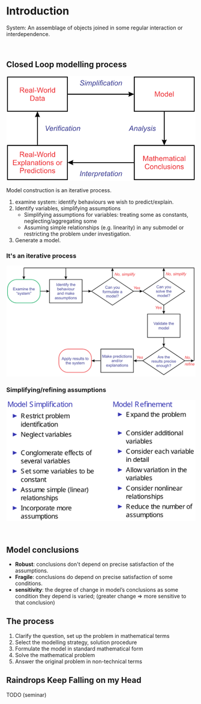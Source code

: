 # Introduction

System: An assemblage of objects joined in some regular interaction or interdependence.

&nbsp;

## Closed Loop modelling process
![](img/topic01/closed-loop.png)

Model construction is an iterative process.
1. examine system: identify behaviours we wish to predict/explain.
2. Identify variables, simplifying assumptions
    * Simplifying assumptions for variables: treating some as constants, neglecting/aggregating some
    * Assuming simple relationships (e.g. linearity) in any submodel or restricting the problem under investigation.
3. Generate a model.

### It's an iterative process
![](img/topic01/closed-loop-2.png)

### Simplifying/refining assumptions
![](img/topic01/simplifying.png)

&nbsp;

## Model conclusions
* **Robust**: conclusions don't depend on precise satisfaction of the assumptions.
* **Fragile**: conclusions do depend on precise satisfaction of some conditions.
* **sensitivity**: the degree of change in model’s conclusions as some condition they depend
is varied; (greater change => more sensitive to that conclusion)

## The process
1. Clarify the question, set up the problem in mathematical
terms
2. Select the modelling strategy, solution procedure
3. Formulate the model in standard mathematical form
4. Solve the mathematical problem
5. Answer the original problem in non-technical terms

## Raindrops Keep Falling on my Head
TODO (seminar)
